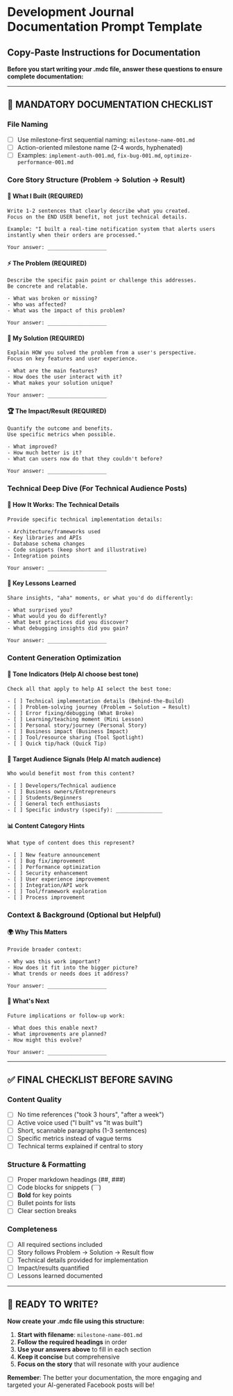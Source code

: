 # Development Journal Documentation Prompt Template

## Copy-Paste Instructions for Documentation

**Before you start writing your .mdc file, answer these questions to ensure complete documentation:**

---

## 📝 **MANDATORY DOCUMENTATION CHECKLIST**

### **File Naming**
- [ ] Use milestone-first sequential naming: `milestone-name-001.md`
- [ ] Action-oriented milestone name (2-4 words, hyphenated)
- [ ] Examples: `implement-auth-001.md`, `fix-bug-001.md`, `optimize-performance-001.md`

### **Core Story Structure** (Problem → Solution → Result)

#### **🎯 What I Built** (REQUIRED)
```
Write 1-2 sentences that clearly describe what you created.
Focus on the END USER benefit, not just technical details.

Example: "I built a real-time notification system that alerts users instantly when their orders are processed."

Your answer: ___________________
```

#### **⚡ The Problem** (REQUIRED)
```
Describe the specific pain point or challenge this addresses.
Be concrete and relatable.

- What was broken or missing?
- Who was affected?
- What was the impact of this problem?

Your answer: ___________________
```

#### **🔧 My Solution** (REQUIRED)
```
Explain HOW you solved the problem from a user's perspective.
Focus on key features and user experience.

- What are the main features?
- How does the user interact with it?
- What makes your solution unique?

Your answer: ___________________
```

#### **🏆 The Impact/Result** (REQUIRED)
```
Quantify the outcome and benefits.
Use specific metrics when possible.

- What improved?
- How much better is it?
- What can users now do that they couldn't before?

Your answer: ___________________
```

### **Technical Deep Dive** (For Technical Audience Posts)

#### **🔬 How It Works: The Technical Details**
```
Provide specific technical implementation details:

- Architecture/frameworks used
- Key libraries and APIs
- Database schema changes
- Code snippets (keep short and illustrative)
- Integration points

Your answer: ___________________
```

#### **🧠 Key Lessons Learned**
```
Share insights, "aha" moments, or what you'd do differently:

- What surprised you?
- What would you do differently?
- What best practices did you discover?
- What debugging insights did you gain?

Your answer: ___________________
```

### **Content Generation Optimization**

#### **🎨 Tone Indicators** (Help AI choose best tone)
```
Check all that apply to help AI select the best tone:

- [ ] Technical implementation details (Behind-the-Build)
- [ ] Problem-solving journey (Problem → Solution → Result)
- [ ] Error fixing/debugging (What Broke)
- [ ] Learning/teaching moment (Mini Lesson)
- [ ] Personal story/journey (Personal Story)
- [ ] Business impact (Business Impact)
- [ ] Tool/resource sharing (Tool Spotlight)
- [ ] Quick tip/hack (Quick Tip)
```

#### **🎯 Target Audience Signals** (Help AI match audience)
```
Who would benefit most from this content?

- [ ] Developers/Technical audience
- [ ] Business owners/Entrepreneurs
- [ ] Students/Beginners
- [ ] General tech enthusiasts
- [ ] Specific industry (specify): _______________
```

#### **📊 Content Category Hints**
```
What type of content does this represent?

- [ ] New feature announcement
- [ ] Bug fix/improvement
- [ ] Performance optimization
- [ ] Security enhancement
- [ ] User experience improvement
- [ ] Integration/API work
- [ ] Tool/framework exploration
- [ ] Process improvement
```

### **Context & Background** (Optional but Helpful)

#### **🌍 Why This Matters**
```
Provide broader context:

- Why was this work important?
- How does it fit into the bigger picture?
- What trends or needs does it address?

Your answer: ___________________
```

#### **🔄 What's Next**
```
Future implications or follow-up work:

- What does this enable next?
- What improvements are planned?
- How might this evolve?

Your answer: ___________________
```

---

## ✅ **FINAL CHECKLIST BEFORE SAVING**

### **Content Quality**
- [ ] No time references ("took 3 hours", "after a week")
- [ ] Active voice used ("I built" vs "It was built")
- [ ] Short, scannable paragraphs (1-3 sentences)
- [ ] Specific metrics instead of vague terms
- [ ] Technical terms explained if central to story

### **Structure & Formatting**
- [ ] Proper markdown headings (##, ###)
- [ ] Code blocks for snippets (\`\`\`)
- [ ] **Bold** for key points
- [ ] Bullet points for lists
- [ ] Clear section breaks

### **Completeness**
- [ ] All required sections included
- [ ] Story follows Problem → Solution → Result flow
- [ ] Technical details provided for implementation
- [ ] Impact/results quantified
- [ ] Lessons learned documented

---

## 🚀 **READY TO WRITE?**

**Now create your .mdc file using this structure:**

1. **Start with filename**: `milestone-name-001.md`
2. **Follow the required headings** in order
3. **Use your answers above** to fill in each section
4. **Keep it concise** but comprehensive
5. **Focus on the story** that will resonate with your audience

**Remember**: The better your documentation, the more engaging and targeted your AI-generated Facebook posts will be! 